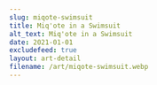 ```yaml
---
slug: miqote-swimsuit
title: Miq'ote in a Swimsuit
alt_text: Miq'ote in a Swimsuit
date: 2021-01-01
excludefeed: true
layout: art-detail
filename: /art/miqote-swimsuit.webp
---
```

